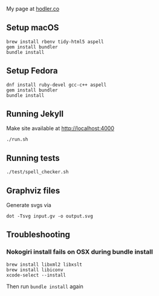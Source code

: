 My page at
[hodler.co](http://hodler.co)

## Setup macOS

    brew install rbenv tidy-html5 aspell
    gem install bundler
    bundle install

## Setup Fedora

    dnf install ruby-devel gcc-c++ aspell
    gem install bundler
    bundle install

## Running Jekyll
Make site available at [http://localhost:4000](http://localhost:4000)

    ./run.sh

## Running tests

    ./test/spell_checker.sh

## Graphviz files

Generate svgs via

    dot -Tsvg input.gv -o output.svg

## Troubleshooting
### Nokogiri install fails on OSX during bundle install

    brew install libxml2 libxslt
    brew install libiconv
    xcode-select --install

Then run `bundle install` again
